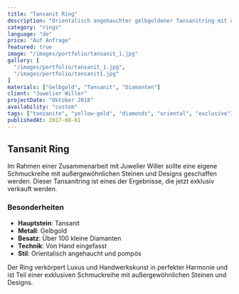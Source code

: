 ```yaml
---
title: "Tansanit Ring"
description: "Orientalisch angehauchter gelbgoldener Tansanitring mit über 100 kleinen Diamanten, von Hand eingefasst. Ein außergewöhnliches Design für exklusive Kunden."
category: "rings"
language: "de"
price: "Auf Anfrage"
featured: true
image: "/images/portfolio/tansanit_1.jpg"
gallery: [
  "/images/portfolio/tansanit_1.jpg",
  "/images/portfolio/tansanit1.jpg"
]
materials: ["Gelbgold", "Tansanit", "Diamanten"]
client: "Juwelier Willer"
projectDate: "Oktober 2018"
availability: "custom"
tags: ["tanzanite", "yellow-gold", "diamonds", "oriental", "exclusive"]
publishedAt: 2017-08-01
---
```


## Tansanit Ring

Im Rahmen einer Zusammenarbeit mit Juwelier Willer sollte eine eigene Schmuckreihe mit außergewöhnlichen Steinen und Designs geschaffen werden. Dieser Tansanitring ist eines der Ergebnisse, die jetzt exklusiv verkauft werden.

### Besonderheiten

- **Hauptstein**: Tansanit
- **Metall**: Gelbgold
- **Besatz**: Über 100 kleine Diamanten
- **Technik**: Von Hand eingefasst
- **Stil**: Orientalisch angehaucht und pompös

Der Ring verkörpert Luxus und Handwerkskunst in perfekter Harmonie und ist Teil einer exklusiven Schmuckreihe mit außergewöhnlichen Steinen und Designs.
